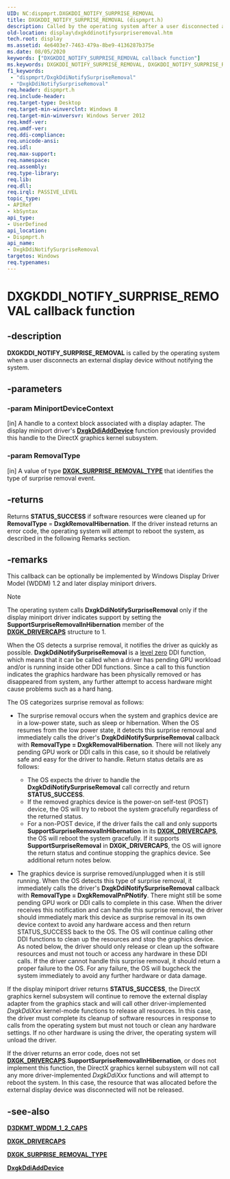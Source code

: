 ```yaml
---
UID: NC:dispmprt.DXGKDDI_NOTIFY_SURPRISE_REMOVAL
title: DXGKDDI_NOTIFY_SURPRISE_REMOVAL (dispmprt.h)
description: Called by the operating system after a user disconnected an external display device without notifying the system.Can optionally be implemented by Windows Display Driver Model (WDDM) 1.2 and later display miniport drivers.
old-location: display\dxgkddinotifysurpriseremoval.htm
tech.root: display
ms.assetid: 4e6403e7-7463-479a-8be9-4136287b375e
ms.date: 08/05/2020
keywords: ["DXGKDDI_NOTIFY_SURPRISE_REMOVAL callback function"]
ms.keywords: DXGKDDI_NOTIFY_SURPRISE_REMOVAL, DXGKDDI_NOTIFY_SURPRISE_REMOVAL callback, DxgkDdiNotifySurpriseRemoval, DxgkDdiNotifySurpriseRemoval callback function [Display Devices], display.dxgkddinotifysurpriseremoval, dispmprt/DxgkDdiNotifySurpriseRemoval
f1_keywords:
 - "dispmprt/DxgkDdiNotifySurpriseRemoval"
 - "DxgkDdiNotifySurpriseRemoval"
req.header: dispmprt.h
req.include-header: 
req.target-type: Desktop
req.target-min-winverclnt: Windows 8
req.target-min-winversvr: Windows Server 2012
req.kmdf-ver: 
req.umdf-ver: 
req.ddi-compliance: 
req.unicode-ansi: 
req.idl: 
req.max-support: 
req.namespace: 
req.assembly: 
req.type-library: 
req.lib: 
req.dll: 
req.irql: PASSIVE_LEVEL
topic_type:
- APIRef
- kbSyntax
api_type:
- UserDefined
api_location:
- Dispmprt.h
api_name:
- DxgkDdiNotifySurpriseRemoval
targetos: Windows
req.typenames: 
---
```


# DXGKDDI_NOTIFY_SURPRISE_REMOVAL callback function

## -description

**DXGKDDI_NOTIFY_SURPRISE_REMOVAL** is called by the operating system when a user disconnects an external display device without notifying the system.

## -parameters

### -param MiniportDeviceContext 
[in]
A handle to a context block associated with a display adapter. The display miniport driver's [**DxgkDdiAddDevice**](nc-dispmprt-dxgkddi_add_device.md) function previously provided this handle to the DirectX graphics kernel subsystem.

### -param RemovalType 
[in]
A value of type [**DXGK_SURPRISE_REMOVAL_TYPE**](ne-dispmprt-_dxgk_surprise_removal_type.md) that identifies the type of surprise removal event.

## -returns

Returns **STATUS_SUCCESS** if software resources were cleaned up for **RemovalType** = **DxgkRemovalHibernation**. If the driver instead returns an error code, the operating system will attempt to reboot the system, as described in the following Remarks section.

## -remarks

This callback can be optionally be implemented by Windows Display Driver Model (WDDM) 1.2 and later display miniport drivers.

> [!NOTE]
>
> The operating system calls **DxgkDdiNotifySurpriseRemoval** only if the display miniport driver indicates support by setting the **SupportSurpriseRemovalInHibernation** member of the [**DXGK_DRIVERCAPS**](../d3dkmddi/ns-d3dkmddi-_dxgk_drivercaps.md) structure to 1.

When the OS detects a surprise removal, it notifies the driver as quickly as possible. **DxgkDdiNotifySurpriseRemoval** is a [level zero](https://docs.microsoft.com/windows-hardware/drivers/display/threading-and-synchronization-zero-level) DDI function, which means that it can be called when a driver has pending GPU workload and/or is running inside other DDI functions. Since a call to this function indicates the graphics hardware has been physically removed or has disappeared from system, any further attempt to access hardware might cause problems such as a hard hang.

The OS categorizes surprise removal as follows:

* The surprise removal occurs when the system and graphics device are in a low-power state, such as sleep or hibernation. When the OS resumes from the low power state, it detects this surprise removal and immediately calls the driver's **DxgkDdiNotifySurpriseRemoval** callback with **RemovalType = DxgkRemovalHibernation**. There will not likely any pending GPU work or DDI calls in this case, so it should be relatively safe and easy for the driver to handle. Return status details are as follows:

  * The OS expects the driver to handle the **DxgkDdiNotifySurpriseRemoval** call correctly and return **STATUS_SUCCESS**.
  * If the removed graphics device is the power-on self-test (POST) device, the OS will try to reboot the system gracefully regardless of the returned status.
  * For a non-POST device, if the driver fails the call and only supports **SupportSurpriseRemovalInHibernation** in its [**DXGK_DRIVERCAPS**](../d3dkmddi/ns-d3dkmddi-_dxgk_drivercaps.md), the OS will reboot the system gracefully. If it supports **SupportSurpriseRemoval** in **DXGK_DRIVERCAPS**, the OS will ignore the return status and continue stopping the graphics device. See additional return notes below.

* The graphics device is surprise removed/unplugged when it is still running. When the OS detects this type of surprise removal, it immediately calls the driver's **DxgkDdiNotifySurpriseRemoval** callback with **RemovalType = DxgkRemovalPnPNotify**. There might still be some pending GPU work or DDI calls to complete in this case. When the driver receives this notification and can handle this surprise removal, the driver should immediately mark this device as surprise removal in its own device context to avoid any hardware access and then return STATUS_SUCCESS back to the OS. The OS will continue calling other DDI functions to clean up the resources and stop the graphics device. As noted below, the driver should only release or clean up the software resources and must not touch or access any hardware in these DDI calls. If the driver cannot handle this surprise removal, it should return a proper failure to the OS. For any failure, the OS will bugcheck the system immediately to avoid any further hardware or data damage.

If the display miniport driver returns **STATUS_SUCCESS**, the DirectX graphics kernel subsystem will continue to remove the external display adapter from the graphics stack and will call other driver-implemented *DxgkDdiXxx* kernel-mode functions to release all resources. In this case, the driver must complete its cleanup of software resources in response to calls from the operating system but must not touch or clean any hardware settings. If no other hardware is using the driver, the operating system will unload the driver.

If the driver returns an error code, does not set [**DXGK_DRIVERCAPS**](../d3dkmddi/ns-d3dkmddi-_dxgk_drivercaps.md).**SupportSurpriseRemovalInHibernation**, or does not implement this function, the DirectX graphics kernel subsystem will not call any more driver-implemented *DxgkDdiXxx* functions and will attempt to reboot the system. In this case, the resource that was allocated before the external display device was disconnected will not be released.

## -see-also

[**D3DKMT_WDDM_1_2_CAPS**](https://docs.microsoft.com/windows-hardware/drivers/display/d3dkmt-wddm-1-2-caps)

[**DXGK_DRIVERCAPS**](../d3dkmddi/ns-d3dkmddi-_dxgk_drivercaps.md)

[**DXGK_SURPRISE_REMOVAL_TYPE**](ne-dispmprt-_dxgk_surprise_removal_type.md)

[**DxgkDdiAddDevice**](nc-dispmprt-dxgkddi_add_device.md)
